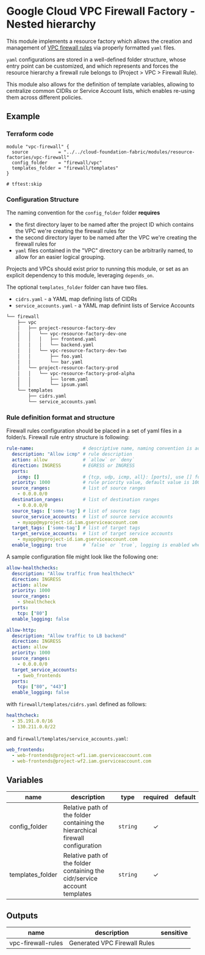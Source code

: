 # Google Cloud VPC Firewall Factory - Nested hierarchy

This module implements a resource factory which allows the creation and management of [VPC firewall rules](https://cloud.google.com/vpc/docs/firewalls) via properly formatted `yaml` files.

`yaml` configurations are stored in a well-defined folder structure, whose entry point can be customized, and which represents and forces the resource hierarchy a firewall rule belongs to (Project > VPC > Firewall Rule).

This module also allows for the definition of template variables, allowing to centralize common CIDRs or Service Account lists, which enables re-using them across different policies.

## Example

### Terraform code

```hcl
module "vpc-firewall" {
  source           = "../../cloud-foundation-fabric/modules/resource-factories/vpc-firewall"
  config_folder    = "firewall/vpc"
  templates_folder = "firewall/templates"
}

# tftest:skip
```

### Configuration Structure

The naming convention for the `config_folder` folder **requires**

- the first directory layer to be named after the project ID which contains the VPC we're creating the firewall rules for
- the second directory layer to be named after the VPC we're creating the firewall rules for 
- `yaml` files contained in the "VPC" directory can be arbitrarily named, to allow for an easier logical grouping. 

Projects and VPCs should exist prior to running this module, or set as an explicit dependency to this module, leveraging `depends_on`.

The optional `templates_folder` folder can have two files. 

- `cidrs.yaml` - a YAML map defining lists of CIDRs
- `service_accounts.yaml` - a YAML map definint lists of Service Accounts

```bash
└── firewall
    ├── vpc
    │   ├── project-resource-factory-dev
    │   │   └── vpc-resource-factory-dev-one
    │   │   │   ├── frontend.yaml
    │   │   │   └── backend.yaml       
    │   │   └── vpc-resource-factory-dev-two
    │   │       ├── foo.yaml
    │   │       └── bar.yaml               
    │   └── project-resource-factory-prod
    │   │   └── vpc-resource-factory-prod-alpha
    │   │       ├── lorem.yaml
    │   │       └── ipsum.yaml       
    └── templates
        ├── cidrs.yaml
        └── service_accounts.yaml
```

### Rule definition format and structure

Firewall rules configuration should be placed in a set of yaml files in a folder/s. Firewall rule entry structure is following:

```yaml
rule-name:                  # descriptive name, naming convention is adjusted by the module
  description: "Allow icmp" # rule description
  action: allow             # `allow` or `deny`
  direction: INGRESS        # EGRESS or INGRESS
  ports:                    
    icmp: []                # {tcp, udp, icmp, all}: [ports], use [] for any port
  priority: 1000            # rule priority value, default value is 1000
  source_ranges:            # list of source ranges
    - 0.0.0.0/0
  destination_ranges:       # list of destination ranges
    - 0.0.0.0/0
  source_tags: ['some-tag'] # list of source tags
  source_service_accounts:  # list of source service accounts
    - myapp@myproject-id.iam.gserviceaccount.com
  target_tags: ['some-tag'] # list of target tags
  target_service_accounts:  # list of target service accounts
    - myapp@myproject-id.iam.gserviceaccount.com
  enable_logging: true      # `false` or `true`, logging is enabled when `true`
```

A sample configuration file might look like the following one:

```yaml
allow-healthchecks:
  description: "Allow traffic from healthcheck"
  direction: INGRESS
  action: allow
  priority: 1000
  source_ranges:
    - $healthcheck
  ports:
    tcp: ["80"]
  enable_logging: false

allow-http:
  description: "Allow traffic to LB backend"
  direction: INGRESS
  action: allow
  priority: 1000
  source_ranges:
    - 0.0.0.0/0
  target_service_accounts:
    - $web_frontends
  ports:
    tcp: ["80", "443"]
  enable_logging: false

```

with `firewall/templates/cidrs.yaml` defined as follows:

```yaml
healthcheck:
  - 35.191.0.0/16
  - 130.211.0.0/22
```

and `firewall/templates/service_accounts.yaml`:

```yaml
web_frontends:
  - web-frontends@project-wf1.iam.gserviceaccount.com
  - web-frontends@project-wf2.iam.gserviceaccount.com
```

<!-- BEGIN TFDOC -->
## Variables

| name | description | type | required | default |
|---|---|:---: |:---:|:---:|
| config_folder | Relative path of the folder containing the hierarchical firewall configuration | <code title="">string</code> | ✓ |  |
| templates_folder | Relative path of the folder containing the cidr/service account templates | <code title="">string</code> | ✓ |  |

## Outputs

| name | description | sensitive |
|---|---|:---:|
| vpc-firewall-rules | Generated VPC Firewall Rules |  |
<!-- END TFDOC -->
